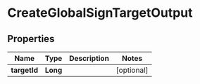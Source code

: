 

# CreateGlobalSignTargetOutput


## Properties

| Name | Type | Description | Notes |
|------------ | ------------- | ------------- | -------------|
|**targetId** | **Long** |  |  [optional] |



